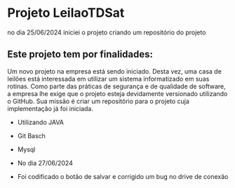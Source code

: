 # Projeto LeilaoTDSat
no dia 25/06/2024 iniciei o projeto criando um repositório do projeto
## Este projeto tem por finalidades:
Um novo projeto na empresa está sendo iniciado. Desta vez, uma casa
de leilões está interessada em utilizar um sistema informatizado em suas
rotinas. Como parte das práticas de segurança e de qualidade de
software, a empresa lhe exige que o projeto esteja devidamente
versionado utilizando o GitHub. Sua missão é criar um repositório para o
projeto cuja implementação já foi iniciada.
- Utilizando JAVA
- Git Basch
- Mysql

- No dia 27/06/2024
- Foi codificado o botão de salvar e corrigido um bug no drive de conexão
